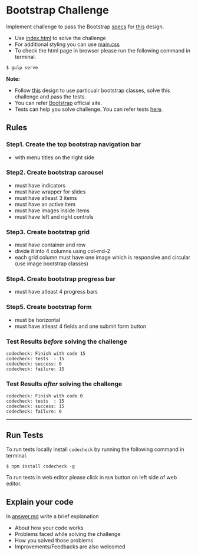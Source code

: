 # Bootstrap Challenge
Implement challenge to pass the Bootstrap [specs](/specs/bootstrap.spec.js) for [this](codecheck-bootstrap-challenge.png) design.

- Use [index.html](/public/index.html) to solve the challenge
- For additional styling you can use [main.css](/public/main.css)
- To check the html page in browser please run the following command in terminal.
```bash
$ gulp serve
```

**Note:**
- Follow [this](codecheck-bootstrap-challenge.png) design to use particualr bootstrap classes, solve this challenge and pass the tests.
- You can refer [Bootstrap](http://getbootstrap.com/) official site.
- Tests can help you solve challenge. You can refer tests [here](specs/bootstrap.spec.js).

## Rules 
### Step1. Create the top bootstrap navigation bar 
  - with menu titles on the right side

### Step2. Create bootstrap carousel 
- must have indicators 
- must have wrapper for slides
- must have atleast 3 items
- must have an active item
- must have images inside items
- must have left and right controls

### Step3. Create bootstrap grid             
- must have container and row
- divide it into 4 columns using col-md-2
- each grid column must have one image which is responsive and circular (use image bootstrap classes)

### Step4. Create bootstrap progress bar             
- must have atleast 4 progress bars

### Step5. Create bootstrap form
- must be horizontal
- must have atleast 4 fields and one submit form button

### Test Results *before* solving the challenge  
```
codecheck: Finish with code 15
codecheck: tests  : 15
codecheck: success: 0
codecheck: failure: 15
```

### Test Results *after* solving the challenge
```
codecheck: Finish with code 0
codecheck: tests  : 15
codecheck: success: 15
codecheck: failure: 0
```
--- --- ---
## Run Tests
To run tests locally install `codecheck` by running the following command in terminal.
```
$ npm install codecheck -g
```
To run tests in web editor please click in `RUN` button on left side of web editor.

## Explain your code
In [answer.md](answer.md) write a brief explanation 
- About how your code works
- Problems faced while solving the challenge
- How you solved those problems
- Improvements/Feedbacks are also welcomed
